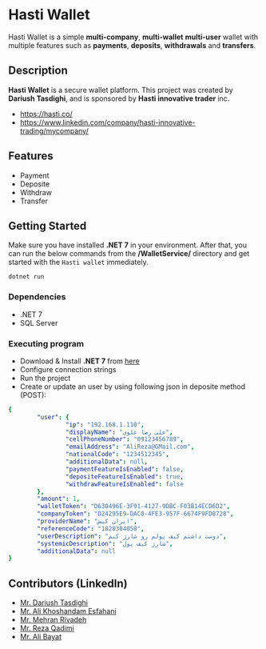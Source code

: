 # Hasti Wallet
Hasti Wallet is a simple **multi-company**, **multi-wallet** **multi-user** wallet with multiple features such as **payments**, **deposits**, **withdrawals** and **transfers**.

## Description

**Hasti Wallet** is a secure wallet platform. This project was created by **Dariush Tasdighi**,  and is sponsored by **Hasti innovative trader** inc.

- https://hasti.co/
- https://www.linkedin.com/company/hasti-innovative-trading/mycompany/

## Features

- Payment
- Deposite
- Withdraw
- Transfer

## Getting Started
Make sure you have installed **.NET 7** in your environment. After that, you can run the below commands from the **/WalletService/** directory and get started with the `Hasti wallet` immediately.

    dotnet run
    
### Dependencies

* .NET 7
* SQL Server

### Executing program

* Download & Install **.NET 7** from [here](https://dotnet.microsoft.com/en-us/download/dotnet/7.0)
* Configure connection strings
* Run the project
* Create or update an user by using following json in deposite method (POST):

```yaml
{
        "user": {
                "ip": "192.168.1.110",
                "displayName": "علی رضا علوی",
                "cellPhoneNumber": "09123456789",
                "emailAddress": "AliReza@GMail.com",
                "nationalCode": "1234512345",
                "additionalData": null,
                "paymentFeatureIsEnabled": false,
                "depositeFeatureIsEnabled": true,
                "withdrawFeatureIsEnabled": false
        },
        "amount": 1,
        "walletToken": "D630496E-3F91-4127-9DBC-F03B14ECD6D2",
        "companyToken": "D24295E9-DAC0-4FE3-957F-6674F9FD0728",
        "providerName": "ایران کیش",
        "referenceCode": "1020304050",
        "userDescription": "دوست داشتم کیف پولم رو شارژ کنم",
        "systemicDescription": "شارژ کیف پول",
        "additionalData": null
}
```

## Contributors (LinkedIn)

- [Mr. Dariush Tasdighi](https://www.linkedin.com/in/Tasdighi/)
- [Mr. Ali Khoshandam Esfahani](https://www.linkedin.com/in/ali-khoshandam-esfahani-55720767/)
- [Mr. Mehran Rivadeh](https://www.linkedin.com/in/Mehran-Rivadeh-ab55845)
- [Mr. Reza Qadimi](https://www.linkedin.com/in/Reza-Qadimi)
- [Mr. Ali Bayat](https://www.linkedin.com/in/AliBayatgh)
